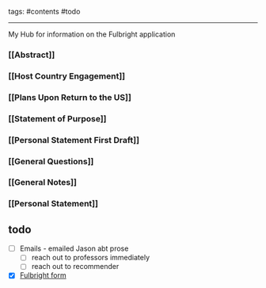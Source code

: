 tags: #contents #todo 
___
My Hub for information on the Fulbright application

### [[Abstract]]
### [[Host Country Engagement]]
### [[Plans Upon Return to the US]]
### [[Statement of Purpose]]
### [[Personal Statement First Draft]]
### [[General Questions]]
### [[General Notes]]
### [[Personal Statement]]

## todo
- [ ] Emails - emailed Jason abt prose
    - [ ] reach out to professors immediately
    - [ ] reach out to recommender
- [x] [Fulbright form](https://forms.haverford.edu/view.php?id=930232&mf_resume=148fdedab7)
